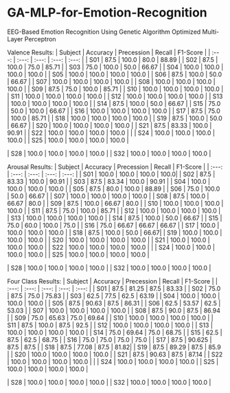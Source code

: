 # GA-MLP-for-Emotion-Recognition
EEG-Based Emotion Recognition Using Genetic Algorithm Optimized Multi-Layer Perceptron


Valence Results:
| Subject | Accuracy | Precession | Recall | F1-Score |
| :---: | :---: | :---: | :---: | :---: |
| S01 | 87.5 | 100.0 | 80.0 | 88.89 |
| S02 | 87.5 | 100.0 | 75.0 | 85.71 |
| S03 | 75.0 | 100.0 | 50.0 | 66.67 |
| S04 | 100.0 | 100.0 | 100.0 | 100.0 |
| S05 | 100.0 | 100.0 | 100.0 | 100.0 |
| S06 | 87.5 | 100.0 | 50.0 | 66.67 |
| S07 | 100.0 | 100.0 | 100.0 | 100.0 |
| S08 | 100.0 | 100.0 | 100.0 | 100.0 |
| S09 | 87.5 | 75.0 | 100.0 | 85.71 |
| S10 | 100.0 | 100.0 | 100.0 | 100.0 |
| S11 | 100.0 | 100.0 | 100.0 | 100.0 |
| S12 | 100.0 | 100.0 | 100.0 | 100.0 |
| S13 | 100.0 | 100.0 | 100.0 | 100.0 |
| S14 | 87.5 | 100.0 | 50.0 | 66.67 |
| S15 | 75.0 | 50.0 | 100.0 | 66.67 |
| S16 | 100.0 | 100.0 | 100.0 | 100.0 |
| S17 | 87.5 | 75.0 | 100.0 | 85.71 |
| S18 | 100.0 | 100.0 | 100.0 | 100.0 |
| S19 | 87.5 | 100.0 | 50.0 | 66.67 |
| S20 | 100.0 | 100.0 | 100.0 | 100.0 |
| S21 | 87.5 | 83.33 | 100.0 | 90.91 |
| S22 | 100.0 | 100.0 | 100.0 | 100.0 |
|
| S24 | 100.0 | 100.0 | 100.0 | 100.0 |
| S25 | 100.0 | 100.0 | 100.0 | 100.0 |

| S28 | 100.0 | 100.0 | 100.0 | 100.0 |
| S32 | 100.0 | 100.0 | 100.0 | 100.0 |

Arousal Results:
| Subject | Accuracy | Precession | Recall | F1-Score |
| :---: | :---: | :---: | :---: | :---: |
| S01 | 100.0 | 100.0 | 100.0 | 100.0|
| S02 | 87.5 | 83.33 | 100.0 | 90.91 |
| S03 | 87.5 | 83.34 | 100.0 | 90.91 |
| S04 | 100.0 | 100.0 | 100.0 | 100.0 |
| S05 | 87.5 | 80.0 | 100.0 | 88.89 |
| S06 | 75.0 | 100.0 | 50.0 | 66.67 |
| S07 | 100.0 | 100.0 | 100.0 | 100.0 |
| S08 | 87.5 | 100.0 | 66.67 | 80.0 |
| S09 | 87.5 | 100.0 | 66.67 | 80.0 |
| S10 | 100.0 | 100.0 | 100.0 | 100.0 |
| S11 | 87.5 | 75.0 | 100.0 | 85.71 |
| S12 | 100.0 | 100.0 | 100.0 | 100.0 |
| S13 | 100.0 | 100.0 | 100.0 | 100.0 |
| S14 | 87.5 | 100.0 | 50.0 | 66.67 |
| S15 | 75.0 | 60.0 | 100.0 | 75.0 |
| S16 | 75.0 | 66.67 | 66.67 | 66.67 |
| S17 | 100.0 | 100.0 | 100.0 | 100.0 |
| S18 | 87.5 | 100.0 | 50.0 | 66.67|
| S19 | 100.0 | 100.0 | 100.0 | 100.0 |
| S20 | 100.0 | 100.0 | 100.0 | 100.0 |
| S21 | 100.0 | 100.0 | 100.0 | 100.0 |
| S22 | 100.0 | 100.0 | 100.0 | 100.0 |
|
| S24 | 100.0 | 100.0 | 100.0 | 100.0 |
| S25 | 100.0 | 100.0 | 100.0 | 100.0 |

| S28 | 100.0 | 100.0 | 100.0 | 100.0 |
| S32 | 100.0 | 100.0 | 100.0 | 100.0 |

Four Class Results:
| Subject | Accuracy | Precession | Recall | F1-Score |
| :---: | :---: | :---: | :---: | :---: |
| S01 | 87.5 | 81.25 | 87.5 | 83.33 |
| S02 | 75.0 | 87.5 | 75.0 | 75.83 |
| S03 | 62.5 | 77.5 | 62.5 | 63.19 |
| S04 | 100.0 | 100.0 | 100.0 | 100.0 |
| S05 | 87.5 | 90.63 | 87.5 | 86.31 |
| S06 | 62.5 | 53.57 | 62.5 | 53.03 |
| S07 | 100.0 | 100.0 | 100.0 | 100.0 |
| S08 | 87.5 | 90.0 | 87.5 | 86.94 |
| S09 | 75.0 | 65.63 | 75.0 | 69.64 |
| S10 | 100.0 | 100.0 | 100.0 | 100.0 |
| S11 | 87.5 | 100.0 | 87.5 | 92.5 |
| S12 | 100.0 | 100.0 | 100.0 | 100.0 |
| S13 | 100.0 | 100.0 | 100.0 | 100.0 |
| S14 | 75.0 | 69.64 | 75.0 | 68.75 |
| S15 | 62.5 | 87.5 | 62.5 | 68.75 |
| S16 | 75.0 | 75.0 | 75.0 | 75.0 |
| S17 | 87.5 | 90.625 | 87.5 | 87.5 |
| S18 | 87.5 | 77.08 | 87.5 | 81.82|
| S19 | 87.5 | 89.29 | 87.5 | 85.9 |
| S20 | 100.0 | 100.0 | 100.0 | 100.0 |
| S21 | 87.5 | 90.63 | 87.5 | 87.14 |
| S22 | 100.0 | 100.0 | 100.0 | 100.0 |
|
| S24 | 100.0 | 100.0 | 100.0 | 100.0 |
| S25 | 100.0 | 100.0 | 100.0 | 100.0 |

| S28 | 100.0 | 100.0 | 100.0 | 100.0 |
| S32 | 100.0 | 100.0 | 100.0 | 100.0 |
